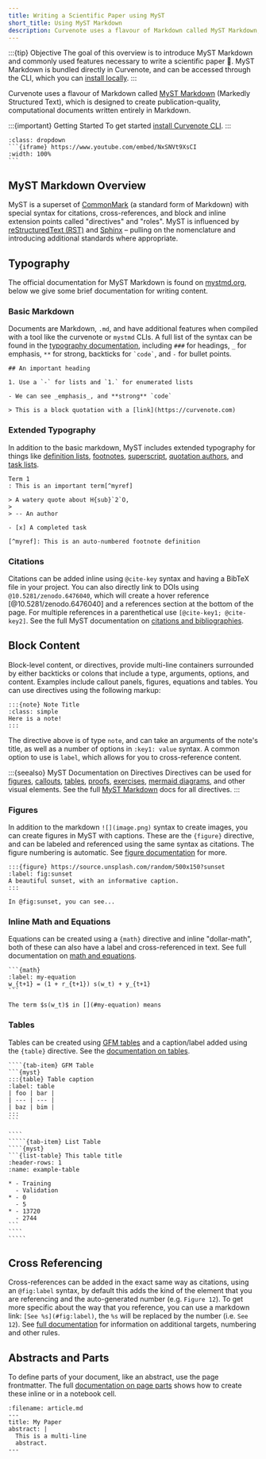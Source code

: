 ```yaml
---
title: Writing a Scientific Paper using MyST
short_title: Using MyST Markdown
description: Curvenote uses a flavour of Markdown called MyST Markdown, which is designed to create publication-quality, computational documents written entirely in Markdown.
---
```


:::{tip} Objective
The goal of this overview is to introduce MyST Markdown and commonly used features necessary to write a scientific paper 📄.
MyST Markdown is bundled directly in Curvenote, and can be accessed through the CLI, which you can [install locally](./installing.md).
:::

Curvenote uses a flavour of Markdown called [MyST Markdown](https://mystmd.org) (Markedly Structured Text), which is designed to create publication-quality, computational documents written entirely in Markdown.

:::{important} Getting Started
To get started [install Curvenote CLI](./installing.md).
:::

````{note} See the video tutorial 📺
:class: dropdown
```{iframe} https://www.youtube.com/embed/NxSNVt9XsCI
:width: 100%
```
````

## MyST Markdown Overview

MyST is a superset of [CommonMark](https://commonmark.org/) (a standard form of Markdown) with special syntax for citations, cross-references, and block and inline extension points called "directives" and "roles".
MyST is influenced by [reStructuredText (RST)](https://en.wikipedia.org/wiki/reStructuredText) and [Sphinx](https://www.sphinx-doc.org) – pulling on the nomenclature and introducing additional standards where appropriate.

## Typography

The official documentation for MyST Markdown is found on [mystmd.org](https://mystmd.org/guide),
below we give some brief documentation for writing content.

### Basic Markdown

Documents are Markdown, `.md`, and have additional features when compiled with a tool like the curvenote or `mystmd` CLIs. A full list of the syntax can be found in the [typography documentation](https://mystmd.org/guide/typography), including `###` for headings, `_` for emphasis, `**` for strong, backticks for `` `code` ``, and `-` for bullet points.

```{myst}
## An important heading

1. Use a `-` for lists and `1.` for enumerated lists

- We can see _emphasis_, and **strong** `code`

> This is a block quotation with a [link](https://curvenote.com)
```

### Extended Typography

In addition to the basic markdown, MyST includes extended typography for things like [definition lists](https://mystmd.org/guide/typography#definition-lists), [footnotes](https://mystmd.org/guide/typography#footnotes), [superscript](https://mystmd.org/guide/typography#subscript-superscript), [quotation authors](https://mystmd.org/guide/typography#quotations), and [task lists](https://mystmd.org/guide/typography#task-lists).

```{myst}
Term 1
: This is an important term[^myref]

> A watery quote about H{sub}`2`O,
>
> -- An author

- [x] A completed task

[^myref]: This is an auto-numbered footnote definition
```

### Citations

Citations can be added inline using `@cite-key` syntax and having a BibTeX file in your project.
You can also directly link to DOIs using `@10.5281/zenodo.6476040`, which will create a hover reference
[@10.5281/zenodo.6476040] and a references section at the bottom of the page.
For multiple references in a parenthetical use `[@cite-key1; @cite-key2]`.
See the full MyST documentation on [citations and bibliographies](https://mystmd.org/guide/citations).

## Block Content

Block-level content, or directives, provide multi-line containers surrounded by either backticks or colons that include a type, arguments, options, and content. Examples include callout panels, figures, equations and tables. You can use directives using the following markup:

```{myst}
:::{note} Note Title
:class: simple
Here is a note!
:::
```

The directive above is of type `note`, and can take an arguments of the note's title, as well as a number of options in `:key1: value` syntax. A common option to use is `label`, which allows for you to cross-reference content.

:::{seealso} MyST Documentation on Directives
Directives can be used for [figures](https://mystmd.org/guide/figures), [callouts](https://mystmd.org/guide/admonitions), [tables](https://mystmd.org/guide/tables), [proofs](https://mystmd.org/guide/proofs-and-theorems), [exercises](https://mystmd.org/guide/exercises), [mermaid diagrams](https://mystmd.org/guide/diagrams), and other visual elements. See the full [MyST Markdown](https://mystmd.org/guide) docs for all directives.
:::

### Figures

In addition to the markdown `![](image.png)` syntax to create images, you can create figures in MyST with captions.
These are the `{figure}` directive, and can be labeled and referenced using the same syntax as citations. The figure numbering is automatic. See [figure documentation](https://mystmd.org/guide/figures) for more.

```{myst}
:::{figure} https://source.unsplash.com/random/500x150?sunset
:label: fig:sunset
A beautiful sunset, with an informative caption.
:::

In @fig:sunset, you can see...
```

### Inline Math and Equations

Equations can be created using a `{math}` directive and inline "dollar-math", both of these can also have a label and cross-referenced in text. See full documentation on [math and equations](https://mystmd.org/guide/math).

````{myst}
```{math}
:label: my-equation
w_{t+1} = (1 + r_{t+1}) s(w_t) + y_{t+1}
```

The term $s(w_t)$ in [](#my-equation) means
````

### Tables

Tables can be created using [GFM tables](https://github.github.com/gfm/#tables-extension-) and a caption/label added using the `{table}` directive. See the [documentation on tables](https://mystmd.org/guide/tables).

``````{tab-set}
````{tab-item} GFM Table
```{myst}
:::{table} Table caption
:label: table
| foo | bar |
| --- | --- |
| baz | bim |
:::
```

````
`````{tab-item} List Table
````{myst}
```{list-table} This table title
:header-rows: 1
:name: example-table

* - Training
  - Validation
* - 0
  - 5
* - 13720
  - 2744
```
````
`````
``````

## Cross Referencing

Cross-references can be added in the exact same way as citations, using an `@fig:label` syntax, by default this adds the kind of the element that you are referencing and the auto-generated number (e.g. `Figure 12`).
To get more specific about the way that you reference, you can use a markdown link: `[See %s](#fig:label)`, the `%s` will be replaced by the number (i.e. `See 12`). See [full documentation](https://mystmd.org/guide/cross-references) for information on additional targets, numbering and other rules.

## Abstracts and Parts

To define parts of your document, like an abstract, use the page frontmatter. The full [documentation on page parts](https://mystmd.org/guide/document-parts) shows how to create these inline or in a notebook cell.

```{code-block}
:filename: article.md
---
title: My Paper
abstract: |
  This is a multi-line
  abstract.
---
```
